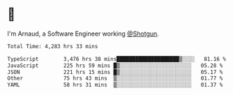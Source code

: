 # 👋

I'm Arnaud, a Software Engineer working [@Shotgun](https://shotgun.live).

<!--START_SECTION:waka-->

```txt
Total Time: 4,283 hrs 33 mins

TypeScript        3,476 hrs 38 mins████████████████████▒░░░░   81.16 %
JavaScript        225 hrs 59 mins █▒░░░░░░░░░░░░░░░░░░░░░░░   05.28 %
JSON              221 hrs 15 mins █▒░░░░░░░░░░░░░░░░░░░░░░░   05.17 %
Other             75 hrs 43 mins  ▒░░░░░░░░░░░░░░░░░░░░░░░░   01.77 %
YAML              58 hrs 31 mins  ▒░░░░░░░░░░░░░░░░░░░░░░░░   01.37 %
```

<!--END_SECTION:waka-->
